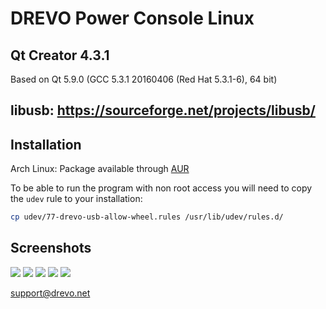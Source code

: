 DREVO Power Console Linux
====

Qt Creator 4.3.1
----
Based on Qt 5.9.0 (GCC 5.3.1 20160406 (Red Hat 5.3.1-6), 64 bit)

libusb: https://sourceforge.net/projects/libusb/
--

Installation
--

Arch Linux: Package available through [AUR](https://aur.archlinux.org/packages/drevo-power-console-git/)

To be able to run the program with non root access you will need to copy the `udev` rule to your installation:

```bash
cp udev/77-drevo-usb-allow-wheel.rules /usr/lib/udev/rules.d/
```

Screenshots
--

![](https://github.com/lanyu7/dpc_linux/blob/master/picture/1.png)
![](https://github.com/lanyu7/dpc_linux/blob/master/picture/2.png)
![](https://github.com/lanyu7/dpc_linux/blob/master/picture/3.png)
![](https://github.com/lanyu7/dpc_linux/blob/master/picture/4.png)
![](https://github.com/lanyu7/dpc_linux/blob/master/picture/5.png)

support@drevo.net
